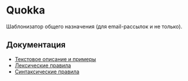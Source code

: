 # Quokka

Шаблонизатор общего назначения (для email-рассылок и не только).


## Документация

* [Текстовое описание и примеры](https://help.mindbox.ru/шаблонизатор-подстановка-параметров-в-рассылки)
* [Лексические правила](https://mindbox-moscow.github.io/Quokka/docs/diagrams/lex/index.html)
* [Синтаксические правила](https://mindbox-moscow.github.io/Quokka/docs/diagrams/syntax/index.html)
